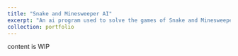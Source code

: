```yaml
---
title: "Snake and Minesweeper AI"
excerpt: "An ai program used to solve the games of Snake and Minesweeper"
collection: portfolio
---
```


content is WIP
